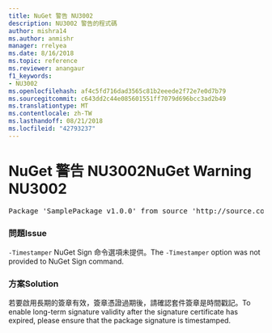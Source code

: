 ```yaml
---
title: NuGet 警告 NU3002
description: NU3002 警告的程式碼
author: mishra14
ms.author: anmishr
manager: rrelyea
ms.date: 8/16/2018
ms.topic: reference
ms.reviewer: anangaur
f1_keywords:
- NU3002
ms.openlocfilehash: af4c5fd716dad3565c81b2eeede2f72e7e0d7b79
ms.sourcegitcommit: c643dd2c44e085601551ff7079d696bcc3ad2b49
ms.translationtype: MT
ms.contentlocale: zh-TW
ms.lasthandoff: 08/21/2018
ms.locfileid: "42793237"
---
```

# <a name="nuget-warning-nu3002"></a><span data-ttu-id="bde37-103">NuGet 警告 NU3002</span><span class="sxs-lookup"><span data-stu-id="bde37-103">NuGet Warning NU3002</span></span>

<pre>Package 'SamplePackage v1.0.0' from source 'http://source.com/index.json': The '-Timestamper' option was not provided. The signed package will not be timestamped. To learn more about this option, please visit https://docs.nuget.org/docs/reference/command-line-reference.</pre>

### <a name="issue"></a><span data-ttu-id="bde37-104">問題</span><span class="sxs-lookup"><span data-stu-id="bde37-104">Issue</span></span>

<span data-ttu-id="bde37-105">`-Timestamper` NuGet Sign 命令選項未提供。</span><span class="sxs-lookup"><span data-stu-id="bde37-105">The `-Timestamper` option was not provided to NuGet Sign command.</span></span>


### <a name="solution"></a><span data-ttu-id="bde37-106">方案</span><span class="sxs-lookup"><span data-stu-id="bde37-106">Solution</span></span>

<span data-ttu-id="bde37-107">若要啟用長期的簽章有效，簽章憑證過期後，請確認套件簽章是時間戳記。</span><span class="sxs-lookup"><span data-stu-id="bde37-107">To enable long-term signature validity after the signature certificate has expired, please ensure that the package signature is timestamped.</span></span>


